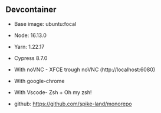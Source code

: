 ## Devcontainer

- Base image: ubuntu:focal
- Node: 16.13.0
- Yarn: 1.22.17
- Cypress 8.7.0
- With noVNC - XFCE trough noVNC (http://localhost:6080)
- With google-chrome
- With Vscode- Zsh + Oh my zsh!

- github: https://github.com/spike-land/monorepo
